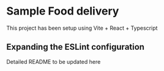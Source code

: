 # Sample Food delivery

This project has been setup using Vite + React + Typescript

## Expanding the ESLint configuration

Detailed README to be updated here
```
